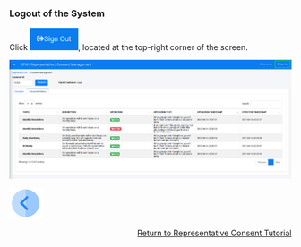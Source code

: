 ### Logout of the System

Click ![image](../images/08_ICON_SignOut.png), located at the top-right corner of the screen.

![image](../images/08_Consent_Rep_SignOut.png)



[![Previous](../images/Previous.png)]( 07_05_Representative_View_Consent_History.md)[<p align="right"> Return to Representative Consent Tutorial</p>](06_Representative_Consent_Introduction.md)
